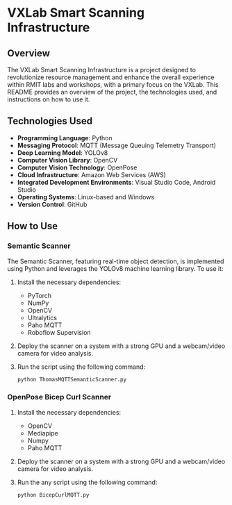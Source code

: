 # VXLab Smart Scanning Infrastructure

## Overview

The VXLab Smart Scanning Infrastructure is a project designed to revolutionize resource management and enhance the overall experience within RMIT labs and workshops, with a primary focus on the VXLab. This README provides an overview of the project, the technologies used, and instructions on how to use it.

## Technologies Used

- **Programming Language**: Python
- **Messaging Protocol**: MQTT (Message Queuing Telemetry Transport)
- **Deep Learning Model**: YOLOv8
- **Computer Vision Library**: OpenCV
- **Computer Vision Technology**: OpenPose
- **Cloud Infrastructure**: Amazon Web Services (AWS)
- **Integrated Development Environments**: Visual Studio Code, Android Studio
- **Operating Systems**: Linux-based and Windows
- **Version Control**: GitHub

## How to Use

### Semantic Scanner

The Semantic Scanner, featuring real-time object detection, is implemented using Python and leverages the YOLOv8 machine learning library. To use it:

1. Install the necessary dependencies:
   - PyTorch
   - NumPy
   - OpenCV
   - Ultralytics
   - Paho MQTT
   - Roboflow Supervision

2. Deploy the scanner on a system with a strong GPU and a webcam/video camera for video analysis.

3. Run the script using the following command:
   ```bash
   python ThomasMQTTSemanticScanner.py

### OpenPose Bicep Curl Scanner
1. Install the necessary dependencies:
   - OpenCV
   - Mediapipe
   - Numpy
   - Paho MQTT

2. Deploy the scanner on a system with a strong GPU and a webcam/video camera for video analysis.
   
3. Run the any script using the following command:
   ```bash
   python BicepCurlMQTT.py
